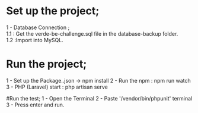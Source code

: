 # Set up the project;
1 - Database Connection ; <br>
    1.1 : Get the verde-be-challenge.sql file in the database-backup folder.<br>
    1.2 :Import into MySQL.<br>
    
# Run the project;
1 - Set up the Package..json -> npm install
2 - Run the npm : npm run watch
3 - PHP (Laravel) start : php artisan serve

#Run the test;
1 - Open the Terminal
2 - Paste '/vendor/bin/phpunit' terminal
3 - Press enter and run.
